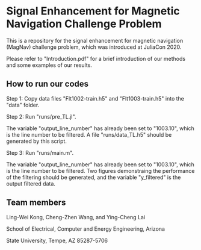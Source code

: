 # Signal Enhancement for Magnetic Navigation Challenge Problem

This is a repository for the signal enhancement for magnetic navigation (MagNav) challenge problem, which was introduced at JuliaCon 2020.

Please refer to "Introduction.pdf" for a brief introduction of our methods and some examples of our results. 

## How to run our codes
Step 1: Copy data files "Flt1002-train.h5" and "Flt1003-train.h5" into the "data" folder.

Step 2: Run "runs/pre_TL.jl". 

The variable "output_line_number" has already been set to "1003.10", which is the line number to be filtered. A file "runs/data_TL.h5" should be generated by this script.

Step 3: Run "runs/main.m". 

The variable "output_line_number" has already been set to "1003.10", which is the line number to be filtered. Two figures demonstraing the performance of the filtering should be generated, and the variable "y_filtered" is the output filtered data.

## Team members
Ling-Wei Kong, Cheng-Zhen Wang, and Ying-Cheng Lai

School of Electrical, Computer and Energy Engineering, Arizona

State University, Tempe, AZ 85287-5706
